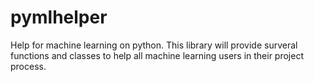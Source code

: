 # pymlhelper
Help for machine learning on python. This library will provide surveral functions and classes to help all machine learning users in their project process. 
